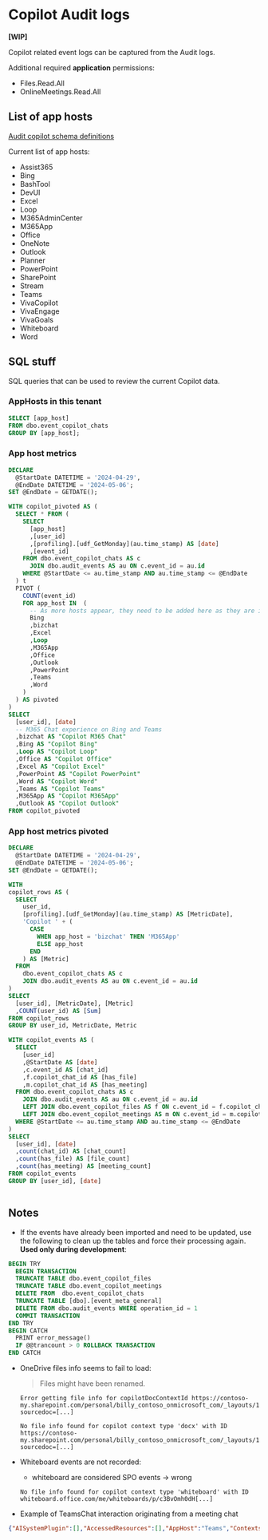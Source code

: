 # Copilot Audit logs

**[WIP]**

Copilot related event logs can be captured from the Audit logs.

Additional required **application** permissions:

* Files.Read.All
* OnlineMeetings.Read.All

## List of app hosts

[Audit copilot schema definitions](https://learn.microsoft.com/en-us/office/office-365-management-api/copilot-schema#audit-copilot-schema-definitions)

Current list of app hosts:
* Assist365
* Bing
* BashTool
* DevUI
* Excel
* Loop
* M365AdminCenter
* M365App
* Office
* OneNote
* Outlook
* Planner
* PowerPoint
* SharePoint
* Stream
* Teams
* VivaCopilot
* VivaEngage
* VivaGoals
* Whiteboard
* Word

## SQL stuff

SQL queries that can be used to review the current Copilot data.

### AppHosts in this tenant

```SQL
SELECT [app_host]
FROM dbo.event_copilot_chats
GROUP BY [app_host];
```

### App host metrics

```SQL
DECLARE
  @StartDate DATETIME = '2024-04-29',
  @EndDate DATETIME = '2024-05-06';
SET @EndDate = GETDATE();

WITH copilot_pivoted AS (
  SELECT * FROM (
    SELECT
      [app_host]
      ,[user_id]
      ,[profiling].[udf_GetMonday](au.time_stamp) AS [date]
      ,[event_id]
    FROM dbo.event_copilot_chats AS c
      JOIN dbo.audit_events AS au ON c.event_id = au.id
    WHERE @StartDate <= au.time_stamp AND au.time_stamp <= @EndDate
  ) t
  PIVOT (
    COUNT(event_id)
    FOR app_host IN  (
      -- As more hosts appear, they need to be added here as they are in the JSON
      Bing
      ,bizchat
      ,Excel
      ,Loop
      ,M365App
      ,Office
      ,Outlook
      ,PowerPoint
      ,Teams
      ,Word
    )
  ) AS pivoted
)
SELECT
  [user_id], [date]
  -- M365 Chat experience on Bing and Teams
  ,bizchat AS "Copilot M365 Chat"
  ,Bing AS "Copilot Bing"
  ,Loop AS "Copilot Loop"
  ,Office AS "Copilot Office"
  ,Excel AS "Copilot Excel"
  ,PowerPoint AS "Copilot PowerPoint"
  ,Word AS "Copilot Word"
  ,Teams AS "Copilot Teams"
  ,M365App AS "Copilot M365App"
  ,Outlook AS "Copilot Outlook"
FROM copilot_pivoted
```

### App host metrics pivoted

```SQL
DECLARE
  @StartDate DATETIME = '2024-04-29',
  @EndDate DATETIME = '2024-05-06';
SET @EndDate = GETDATE();

WITH
copilot_rows AS (
  SELECT
    user_id,
    [profiling].[udf_GetMonday](au.time_stamp) AS [MetricDate],
    'Copilot ' + (
      CASE
        WHEN app_host = 'bizchat' THEN 'M365App'
        ELSE app_host
      END
    ) AS [Metric]
  FROM
    dbo.event_copilot_chats AS c
    JOIN dbo.audit_events AS au ON c.event_id = au.id
)
SELECT
  [user_id], [MetricDate], [Metric]
  ,COUNT(user_id) AS [Sum]
FROM copilot_rows
GROUP BY user_id, MetricDate, Metric
```

```SQL
WITH copilot_events AS (
  SELECT
    [user_id]
    ,@StartDate AS [date]
    ,c.event_id AS [chat_id]
    ,f.copilot_chat_id AS [has_file]
    ,m.copilot_chat_id AS [has_meeting]
  FROM dbo.event_copilot_chats AS c
    JOIN dbo.audit_events AS au ON c.event_id = au.id
    LEFT JOIN dbo.event_copilot_files AS f ON c.event_id = f.copilot_chat_id
    LEFT JOIN dbo.event_copilot_meetings AS m ON c.event_id = m.copilot_chat_id
  WHERE @StartDate <= au.time_stamp AND au.time_stamp <= @EndDate
)
SELECT
  [user_id], [date]
  ,count(chat_id) AS [chat_count]
  ,count(has_file) AS [file_count]
  ,count(has_meeting) AS [meeting_count]
FROM copilot_events
GROUP BY [user_id], [date]
```

```SQL
```

## Notes

* If the events have already been imported and need to be updated, use the following to clean up the tables and force their processing again. **Used only during development**:

```SQL
BEGIN TRY
  BEGIN TRANSACTION
  TRUNCATE TABLE dbo.event_copilot_files
  TRUNCATE TABLE dbo.event_copilot_meetings
  DELETE FROM  dbo.event_copilot_chats
  TRUNCATE TABLE [dbo].[event_meta_general]
  DELETE FROM dbo.audit_events WHERE operation_id = 1
  COMMIT TRANSACTION
END TRY
BEGIN CATCH
  PRINT error_message()
  IF @@trancount > 0 ROLLBACK TRANSACTION
END CATCH
```

* OneDrive files info seems to fail to load:

  >Files might have been renamed.

  ```
  Error getting file info for copilotDocContextId https://contoso-my.sharepoint.com/personal/billy_contoso_onmicrosoft_com/_layouts/15/Doc.aspx?sourcedoc=[...]

  No file info found for copilot context type 'docx' with ID https://contoso-my.sharepoint.com/personal/billy_contoso_onmicrosoft_com/_layouts/15/Doc.aspx?sourcedoc=[...]
  ```

* Whiteboard events are not recorded:
  * whiteboard are considered SPO events -> wrong

  ```
  No file info found for copilot context type 'whiteboard' with ID whiteboard.office.com/me/whiteboards/p/c3BvOmh0dH[...]
  ```


* Example of TeamsChat interaction originating from a meeting chat

```JSON
{"AISystemPlugin":[],"AccessedResources":[],"AppHost":"Teams","Contexts":[{"Id":"https://teams.microsoft.com/_#/conversations/19:meeting_MGRjZWI3ODMtM2ZkOS00ZDI4LTk3M2QtOGFhMWUyNzcwMzZl@thread.v2?ctx=chat","Type":"TeamsChat"}],"MessageIds":[],"Messages":[{"Id":"1715255844384","isPrompt":true},{"Id":"1715255844522","isPrompt":false}],"ModelTransparencyDetails":[],"ThreadId":"19:aFR29tYtsi-OFqenKd2KDbou0dc0q0NO0JxAzbHZA-k1@thread.v2"}
```